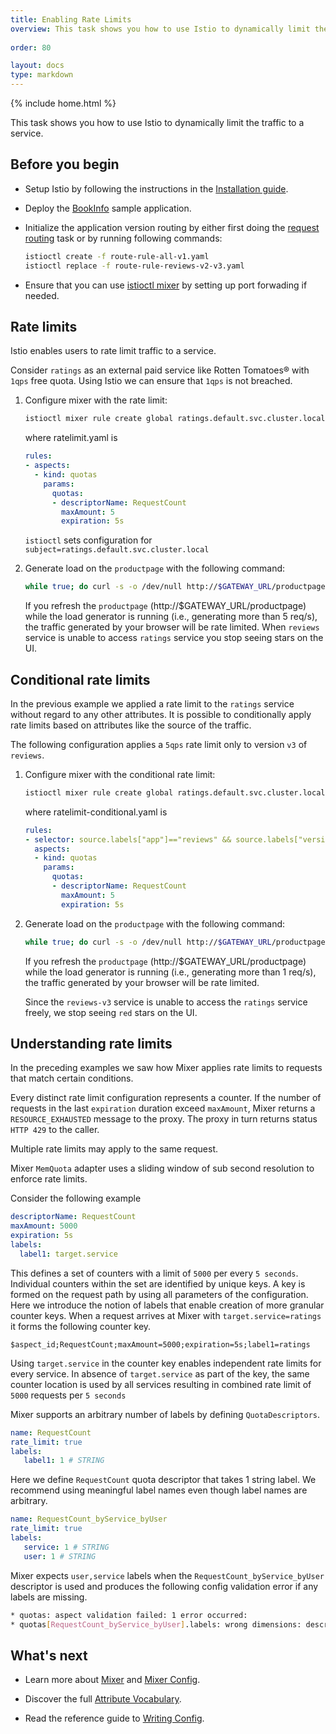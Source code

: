 ```yaml
---
title: Enabling Rate Limits
overview: This task shows you how to use Istio to dynamically limit the traffic to a service.
          
order: 80

layout: docs
type: markdown
---
```

{% include home.html %}

This task shows you how to use Istio to dynamically limit the traffic to a service.

## Before you begin

* Setup Istio by following the instructions in the
  [Installation guide](./installing-istio.html).

* Deploy the [BookInfo]({{home}}/docs/samples/bookinfo.html) sample application.

* Initialize the application version routing by either first doing the
  [request routing](./request-routing.html) task or by running following
  commands:
  
  ```bash
  istioctl create -f route-rule-all-v1.yaml
  istioctl replace -f route-rule-reviews-v2-v3.yaml
  ```
* Ensure that you can use [istioctl mixer]({{home}}/docs/reference/commands/istioctl.html#istioctl-mixer) by setting up port forwading if needed.

## Rate limits

Istio enables users to rate limit traffic to a service.
 
Consider `ratings` as an external paid service like Rotten Tomatoes® with `1qps` free quota.
Using Istio we can ensure that `1qps` is not breached.  

1. Configure mixer with the rate limit:

   ```bash
   istioctl mixer rule create global ratings.default.svc.cluster.local -f ratelimit.yaml
   ```
   where ratelimit.yaml is 
   ```yaml
   rules:
   - aspects:
     - kind: quotas
       params:
         quotas:
         - descriptorName: RequestCount
           maxAmount: 5
           expiration: 5s
   ```
   `istioctl` sets configuration for `subject=ratings.default.svc.cluster.local`

2. Generate load on the `productpage` with the following command:

   ```bash
   while true; do curl -s -o /dev/null http://$GATEWAY_URL/productpage; done
   ```
   
   If you refresh the `productpage` (http://$GATEWAY_URL/productpage) while the load 
   generator is running (i.e., generating more than 5 req/s), the traffic generated by
   your browser will be rate limited. When `reviews` service is unable to access `ratings`
   service you stop seeing stars on the UI.

## Conditional rate limits

In the previous example we applied a rate limit to the `ratings` service without regard
to any other attributes. It is possible to conditionally apply rate limits based on 
attributes like the source of the traffic.

The following configuration applies a `5qps` rate limit only to version `v3` of `reviews`.

1. Configure mixer with the conditional rate limit:

   ```bash
   istioctl mixer rule create global ratings.default.svc.cluster.local -f ratelimit-conditional.yaml
   ```
   where ratelimit-conditional.yaml is 
   ```yaml
   rules:
   - selector: source.labels["app"]=="reviews" && source.labels["version"] == "v3"  
     aspects:
     - kind: quotas
       params:
         quotas:
         - descriptorName: RequestCount
           maxAmount: 5
           expiration: 5s
   ```
2. Generate load on the `productpage` with the following command:

   ```bash
   while true; do curl -s -o /dev/null http://$GATEWAY_URL/productpage; done
   ```
   
   If you refresh the `productpage` (http://$GATEWAY_URL/productpage) while the load 
   generator is running (i.e., generating more than 1 req/s), the traffic generated by
   your browser will be rate limited. 

   Since the `reviews-v3` service is unable to access the `ratings` service freely, we stop seeing `red` stars on the UI.

## Understanding rate limits

In the preceding examples we saw how Mixer applies rate limits to requests that match certain conditions.

Every distinct rate limit configuration represents a counter. If the number
of requests in the last `expiration` duration exceed `maxAmount`,  Mixer returns a `RESOURCE_EXHAUSTED`
message to the proxy. The proxy in turn returns status `HTTP 429` to the caller. 

Multiple rate limits may apply to the same request. 

Mixer `MemQuota` adapter uses a sliding window of sub second resolution to enforce rate limits. 

Consider the following example

```yaml
descriptorName: RequestCount
maxAmount: 5000
expiration: 5s
labels:
  label1: target.service
```
This defines a set of counters with a limit of `5000` per every `5 seconds`. 
Individual counters within the set are identified by unique keys. A key is formed on the request path by using all parameters
of the configuration. Here we introduce the notion of labels that enable creation of more granular counter keys.
When a request arrives at Mixer with `target.service=ratings` it forms the following counter key.

```$aspect_id;RequestCount;maxAmount=5000;expiration=5s;label1=ratings ```

Using `target.service` in the counter key enables independent rate limits for every service. 
In absence of `target.service` as part of the key, the same counter location is used by all services resulting in 
combined rate limit of `5000` requests per `5 seconds`

Mixer supports an arbitrary number of labels by defining `QuotaDescriptors`.
```yaml
name: RequestCount
rate_limit: true
labels:
   label1: 1 # STRING
```
Here we define `RequestCount` quota descriptor that takes 1 string label. We recommend using meaningful label names 
even though label names are arbitrary.

```yaml
name: RequestCount_byService_byUser
rate_limit: true
labels:
   service: 1 # STRING
   user: 1 # STRING
```
Mixer expects `user,service` labels when the `RequestCount_byService_byUser` descriptor is used and produces 
the following config validation error if any labels are missing.
```bash
* quotas: aspect validation failed: 1 error occurred:
* quotas[RequestCount_byService_byUser].labels: wrong dimensions: descriptor expects 2 labels, found 0 labels
```

## What's next

* Learn more about [Mixer]({{home}}/docs/concepts/policy-and-control/mixer.html) and [Mixer Config]({{home}}/docs/concepts/policy-and-control/mixer-config.html).

* Discover the full [Attribute Vocabulary]({{home}}/docs/reference/config/mixer/attribute-vocabulary.html).

* Read the reference guide to [Writing Config]({{home}}/docs/reference/writing-config.html).
